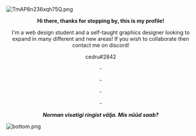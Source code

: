 ![TmAP8n236xqh75Q.png](https://imgur.com/RStl5iL.png)
<!-- You can edit this image in paint and host the image on https://sm.ms/ -->
<p align="center">
  <b>Hi there, thanks for stopping by, this is my profile!</b>
</p>
<p align="center">
I'm a web design student and a self-taught graphics designer looking to expand in many different and new areas! If you wish to collaborate then contact me on discord!
</p>
<p align="center">
cedru#2842
</p>
<p align="center">
-
  </p>
<p align="center">
-
  </p>
<p align="center">
-
  </p>
<p align="center">
-
  </p>

<p align="center">
  <b><i>Norman visatigi ringist välja. Mis nüüd saab?</i><br/></b>
</p>

![bottom.png](https://imgur.com/Oi9whDs.png)
